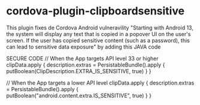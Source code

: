# cordova-plugin-clipboardsensitive

This plugin fixes de Cordova Android vulneravility "Starting with Android 13, the system will display any text that is copied in a popover UI on the user's screen. If the user has copied sensitive content (such as a password), this can lead to sensitive data exposure" by adding this JAVA code 

SECURE CODE
// When the App targets API level 33 or higher
clipData.apply {
    description.extras = PersistableBundle().apply {
        putBoolean(ClipDescription.EXTRA_IS_SENSITIVE, true)
    }
}

// When the App targets a lower API level
clipData.apply {
    description.extras = PersistableBundle().apply {
        putBoolean("android.content.extra.IS_SENSITIVE", true)
    }
}
